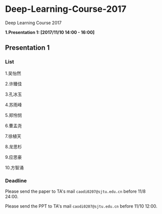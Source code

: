 # Deep-Learning-Course-2017
Deep Learning Course 2017

**1.Presentation 1: [2017/11/10 14:00 - 16:00]**

## Presentation 1
### List

1.吴怡然

2.许臻佳

3.孔冰玉

4.苏雨峰

5.郑怜悯

6.曹孟尧

7.徐植天

8.龙思杉

9.应思豪

10.方智涌

### Deadline
Please send the paper to TA's mail `caodi0207@sjtu.edu.cn` before 11/8 24:00.

Please send the PPT to TA's mail `caodi0207@sjtu.edu.cn` before 11/10 12:00.
